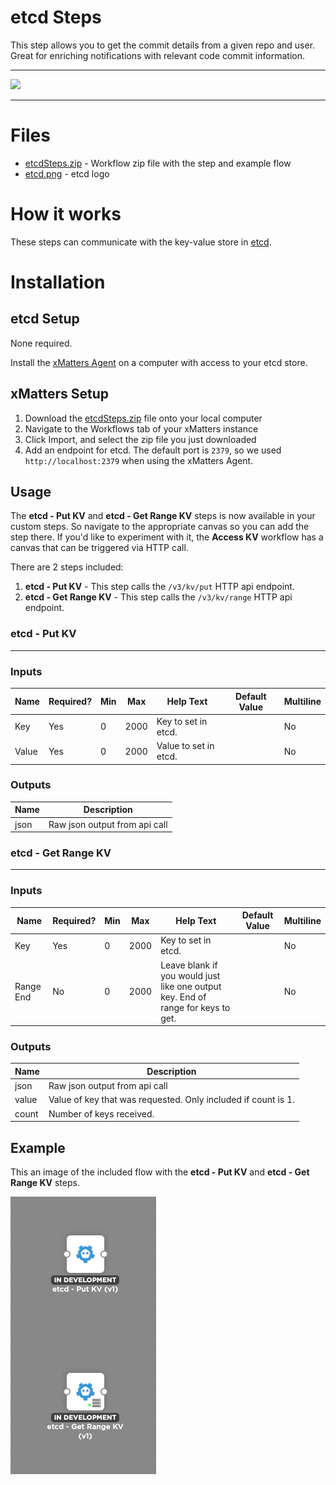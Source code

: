 # etcd Steps

This step allows you to get the commit details from a given repo and user. Great for enriching notifications with relevant code commit information. 


---------

<kbd>
  <img src="https://github.com/xmatters/xMatters-Labs/raw/master/media/disclaimer.png">
</kbd>

---------

# Files

* [etcdSteps.zip](etcdSteps.zip) - Workflow zip file with the step and example flow
* [etcd.png](/etcd.png) - etcd logo

# How it works
These steps can communicate with the key-value store in [etcd](https://https://etcd.io/).


# Installation

## etcd Setup
None required.

Install the [xMatters Agent](https://help.xmatters.com/ondemand/xmodwelcome/xmattersagent/install-xmatters-agent.htm) on a computer with access to your etcd store.

## xMatters Setup
1. Download the [etcdSteps.zip](etcdSteps.zip) file onto your local computer
2. Navigate to the Workflows tab of your xMatters instance
3. Click Import, and select the zip file you just downloaded
4. Add an endpoint for etcd. The default port is `2379`, so we used `http://localhost:2379` when using the xMatters Agent.


## Usage
The **etcd - Put KV** and **etcd - Get Range KV** steps is now available in your custom steps. So navigate to the appropriate canvas so you can add the step there. If you'd like to experiment with it, the **Access KV** workflow has a canvas that can be triggered via HTTP call. 

There are 2 steps included:

1. **etcd - Put KV** - This step calls the `/v3/kv/put` HTTP api endpoint.
2. **etcd - Get Range KV** - This step calls the `/v3/kv/range` HTTP api endpoint.

### etcd - Put KV
---
### Inputs
| Name  | Required? | Min | Max | Help Text | Default Value | Multiline |
| ----- | ----------| --- | --- | --------- | ------------- | --------- |
| Key | Yes | 0 | 2000 | Key to set in etcd. | | No |
| Value | Yes | 0 | 2000 | Value to set in etcd. | | No |


### Outputs

| Name | Description |
| ---- | ----------  |
| json | Raw json output from api call |


### etcd - Get Range KV
---
### Inputs
| Name  | Required? | Min | Max | Help Text | Default Value | Multiline |
| ----- | ----------| --- | --- | --------- | ------------- | --------- |
| Key | Yes | 0 | 2000 | Key to set in etcd. | | No |
| Range End | No | 0 | 2000 | Leave blank if you would just like one output key. End of range for keys to get. | | No |


### Outputs

| Name | Description |
| ---- | ----------  |
| json | Raw json output from api call |
| value | Value of key that was requested. Only included if count is 1. |
| count | Number of keys received. |


## Example
This an image of the included flow with the **etcd - Put KV** and **etcd - Get Range KV** steps.

<kbd>
	<img src="/media/ExampleFlow.png">
</kbd>

